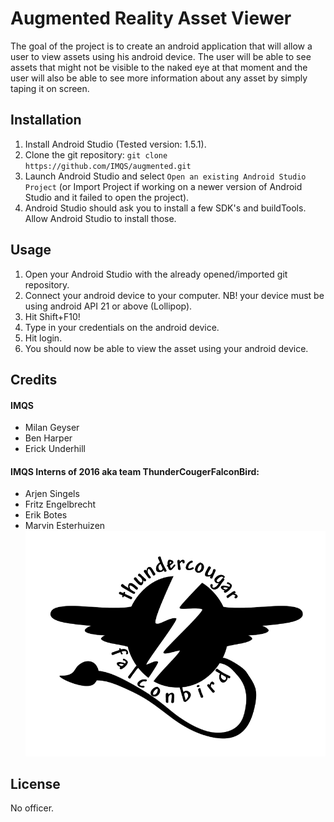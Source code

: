 # Augmented Reality Asset Viewer
The goal of the project is to create an android application that will allow a
user to view assets using his android device. The user will be able to see
assets that might not be visible to the naked eye at that moment and the user
will also be able to see more information about any asset by simply taping it on
screen.

## Installation
1. Install Android Studio (Tested version: 1.5.1).
2. Clone the git repository:
	`git clone https://github.com/IMQS/augmented.git`
3. Launch Android Studio and select `Open an existing Android Studio Project`
(or Import Project if working on a newer version of Android Studio and it failed
to open the project).
4. Android Studio should ask you to install a few SDK's and buildTools. Allow
Android Studio to install those.

## Usage
1. Open your Android Studio with the already opened/imported git repository.
2. Connect your android device to your computer.
NB! your device must be using android API 21 or above (Lollipop).
3. Hit Shift+F10!
4. Type in your credentials on the android device.
5. Hit login.
6. You should now be able to view the asset using your android device.

## Credits
#### IMQS
* Milan Geyser
* Ben Harper
* Erick Underhill

#### IMQS Interns of 2016 aka team ThunderCougerFalconBird:
* Arjen Singels
* Fritz Engelbrecht
* Erik Botes
* Marvin Esterhuizen
![ThunderCougerFalconBird](thundercougarfalconbird-logo.png)

## License
No officer.
